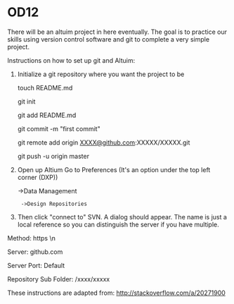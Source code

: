 # OD12
There will be an altuim project in here eventually. The goal is to practice our skills using version control software and git to complete a very simple project.

Instructions on how to set up git and Altuim:

1. Initialize a git repository where you want the project to be
   
    touch README.md
    
    git init
    
    git add README.md
    
    git commit -m "first commit"
    
    git remote add origin XXXX@github.com:XXXXX/XXXXX.git
    
    git push -u origin master

2. Open up Altium
   Go to Preferences (It's an option under the top left corner (DXP))
    
    ->Data Management
      
        ->Design Repositories
3. Then click "connect to" SVN. A dialog should appear. The name is just a local reference so you can distinguish the server if you have multiple.
    
Method: https \n
    
Server: github.com
    
Server Port: Default

Repository Sub Folder: /xxxx/xxxxx

These instructions are adapted from:
 http://stackoverflow.com/a/20271900

